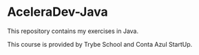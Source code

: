 # AceleraDev-Java

This repository contains my exercises in Java.

This course is provided by Trybe School and Conta Azul StartUp.
